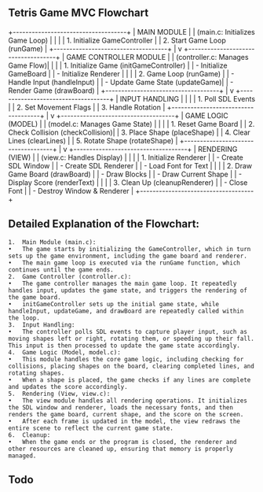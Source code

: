 ## Tetris Game MVC Flowchart

+------------------------------------+
|           MAIN MODULE              |
| (main.c: Initializes Game Loop)    |
|                                    |
|  1. Initialize GameController      |
|  2. Start Game Loop (runGame)      |
+------------------------------------+
               |
               v
+------------------------------------+
|        GAME CONTROLLER MODULE      |
|   (controller.c: Manages Game Flow)|
|                                    |
|  1. Initialize Game (initGameController) |
|     - Initialize GameBoard         |
|     - Initialize Renderer          |
|                                    |
|  2. Game Loop (runGame)            |
|     - Handle Input (handleInput)   |
|     - Update Game State (updateGame)|
|     - Render Game (drawBoard)      |
+------------------------------------+
               |
               v
+------------------------------------+
|        INPUT HANDLING              |
|                                    |
|  1. Poll SDL Events                |
|  2. Set Movement Flags             |
|  3. Handle Rotation                |
+------------------------------------+
               |
               v
+------------------------------------+
|        GAME LOGIC (MODEL)          |
| (model.c: Manages Game State)      |
|                                    |
|  1. Reset Game Board               |
|  2. Check Collision (checkCollision)|
|  3. Place Shape (placeShape)       |
|  4. Clear Lines (clearLines)       |
|  5. Rotate Shape (rotateShape)     |
+------------------------------------+
               |
               v
+------------------------------------+
|        RENDERING (VIEW)            |
|  (view.c: Handles Display)         |
|                                    |
|  1. Initialize Renderer            |
|     - Create SDL Window            |
|     - Create SDL Renderer          |
|     - Load Font for Text           |
|                                    |
|  2. Draw Game Board (drawBoard)    |
|     - Draw Blocks                  |
|     - Draw Current Shape           |
|     - Display Score (renderText)   |
|                                    |
|  3. Clean Up (cleanupRenderer)     |
|     - Close Font                   |
|     - Destroy Window & Renderer    |
+------------------------------------+


## Detailed Explanation of the Flowchart:

	1.	Main Module (main.c):
	•	The game starts by initializing the GameController, which in turn sets up the game environment, including the game board and renderer.
	•	The main game loop is executed via the runGame function, which continues until the game ends.
	2.	Game Controller (controller.c):
	•	The game controller manages the main game loop. It repeatedly handles input, updates the game state, and triggers the rendering of the game board.
	•	initGameController sets up the initial game state, while handleInput, updateGame, and drawBoard are repeatedly called within the loop.
	3.	Input Handling:
	•	The controller polls SDL events to capture player input, such as moving shapes left or right, rotating them, or speeding up their fall. This input is then processed to update the game state accordingly.
	4.	Game Logic (Model, model.c):
	•	This module handles the core game logic, including checking for collisions, placing shapes on the board, clearing completed lines, and rotating shapes.
	•	When a shape is placed, the game checks if any lines are complete and updates the score accordingly.
	5.	Rendering (View, view.c):
	•	The view module handles all rendering operations. It initializes the SDL window and renderer, loads the necessary fonts, and then renders the game board, current shape, and the score on the screen.
	•	After each frame is updated in the model, the view redraws the entire scene to reflect the current game state.
	6.	Cleanup:
	•	When the game ends or the program is closed, the renderer and other resources are cleaned up, ensuring that memory is properly managed.

## Todo
